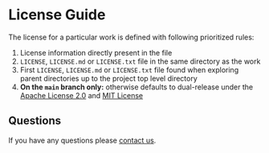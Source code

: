 # License Guide

The license for a particular work is defined with following prioritized rules:

1.  License information directly present in the file
1.  `LICENSE`, `LICENSE.md` or `LICENSE.txt` file in the same directory as the work
1.  First `LICENSE`, `LICENSE.md` or `LICENSE.txt` file found when exploring parent directories up to the project top level directory
1.  **On the `main` branch only:** otherwise defaults to dual-release under the [Apache License 2.0](https://github.com/blockprotocol/blockprotocol/blob/main/.github/licenses/LICENSE-APACHE.md) and [MIT License](https://github.com/blockprotocol/blockprotocol/blob/main/.github/licenses/LICENSE-MIT.md)

## Questions

If you have any questions please [contact us](https://blockprotocol.org/contact).
